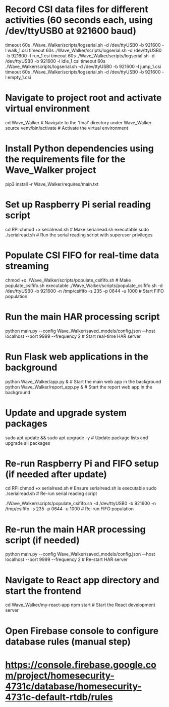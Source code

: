 

# Record CSI data files for different activities (60 seconds each, using /dev/ttyUSB0 at 921600 baud)
timeout 60s ./Wave_Walker/scripts/logserial.sh -d /dev/ttyUSB0 -b 921600 -l walk_1.csi
timeout 60s ./Wave_Walker/scripts/logserial.sh -d /dev/ttyUSB0 -b 921600 -l run_1.csi
timeout 60s ./Wave_Walker/scripts/logserial.sh -d /dev/ttyUSB0 -b 921600 -l idle_1.csi
timeout 60s ./Wave_Walker/scripts/logserial.sh -d /dev/ttyUSB0 -b 921600 -l jump_1.csi
timeout 60s ./Wave_Walker/scripts/logserial.sh -d /dev/ttyUSB0 -b 921600 -l empty_1.csi


# Navigate to project root and activate virtual environment
cd Wave_Walker  # Navigate to the 'final' directory under Wave_Walker
source venv/bin/activate  # Activate the virtual environment

# Install Python dependencies using the requirements file for the Wave_Walker project
pip3 install -r Wave_Walker/requires/main.txt


# Set up Raspberry Pi serial reading script
cd RPi
chmod +x serialread.sh  # Make serialread.sh executable
sudo ./serialread.sh  # Run the serial reading script with superuser privileges

# Populate CSI FIFO for real-time data streaming
chmod +x ./Wave_Walker/scripts/populate_csififo.sh  # Make populate_csififo.sh executable
./Wave_Walker/scripts/populate_csififo.sh -d /dev/ttyUSB0 -b 921600 -n /tmp/csififo -s 235 -p 0644 -u 1000  # Start FIFO population

# Run the main HAR processing script
python main.py --config Wave_Walker/saved_models/config.json --host localhost --port 9999 --frequency 2  # Start real-time HAR server

# Run Flask web applications in the background
python Wave_Walker/app.py &  # Start the main web app in the background
python Wave_Walker/report_app.py &  # Start the report web app in the background

# Update and upgrade system packages
sudo apt update && sudo apt upgrade -y  # Update package lists and upgrade all packages

# Re-run Raspberry Pi and FIFO setup (if needed after update)
cd RPi
chmod +x serialread.sh  # Ensure serialread.sh is executable
sudo ./serialread.sh  # Re-run serial reading script

./Wave_Walker/scripts/populate_csififo.sh -d /dev/ttyUSB0 -b 921600 -n /tmp/csififo -s 235 -p 0644 -u 1000  # Re-run FIFO population

# Re-run the main HAR processing script (if needed)
python main.py --config Wave_Walker/saved_models/config.json --host localhost --port 9999 --frequency 2  # Re-start HAR server

# Navigate to React app directory and start the frontend
cd Wave_Walker/my-react-app
npm start  # Start the React development server

# Open Firebase console to configure database rules (manual step)
# https://console.firebase.google.com/project/homesecurity-4731c/database/homesecurity-4731c-default-rtdb/rules